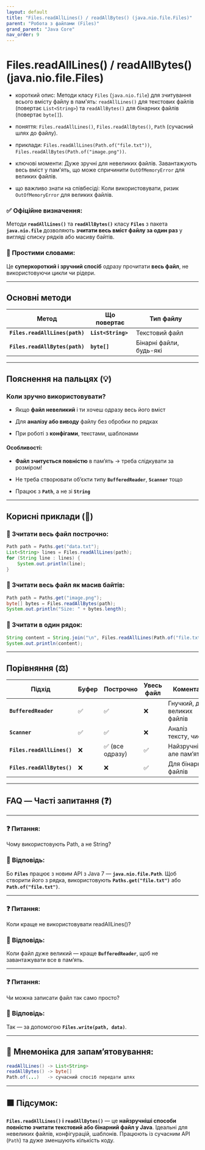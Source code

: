 ```yaml
---
layout: default
title: "Files.readAllLines() / readAllBytes() (java.nio.file.Files)"
parent: "Робота з файлами (Files)"
grand_parent: "Java Core"
nav_order: 9
---
```


# Files.readAllLines() / readAllBytes() (java.nio.file.Files)

* короткий опис: Методи класу `Files` (`java.nio.file`) для зчитування всього вмісту файлу в пам'ять: `readAllLines()` для текстових файлів (повертає `List<String>`) та `readAllBytes()` для бінарних файлів (повертає `byte[]`).

* поняття: `Files.readAllLines()`, `Files.readAllBytes()`, `Path` (сучасний шлях до файлу).

* приклади: `Files.readAllLines(Path.of("file.txt"))`, `Files.readAllBytes(Path.of("image.png"))`.

* ключові моменти: Дуже зручні для невеликих файлів. Завантажують весь вміст у пам'ять, що може спричинити `OutOfMemoryError` для великих файлів.

* що важливо знати на співбесіді: Коли використовувати, ризик `OutOfMemoryError` для великих файлів.

### **✅ Офіційне визначення:**  

Методи **`readAllLines()`** та **`readAllBytes()`** класу **`Files`** з пакета **`java.nio.file`** дозволяють **зчитати весь вміст файлу за один раз** у вигляді списку рядків або масиву байтів.

### **🧠 Простими словами:**  

Це **суперкороткий і зручний спосіб** одразу прочитати **весь файл**, не використовуючи цикли чи рідери.

---

## **Основні методи**

| Метод | Що повертає | Тип файлу |
| ----- | ----- | ----- |
| **`Files.readAllLines(path)`** | **`List<String>`** | Текстовий файл |
| **`Files.readAllBytes(path)`** | **`byte[]`** | Бінарні файли, будь-які |

---

## **Пояснення на пальцях (💡)**

### **Коли зручно використовувати?**

* Якщо **файл невеликий** і ти хочеш одразу весь його вміст

* Для **аналізу або виводу** файлу без обробки по рядках

* При роботі з **конфігами**, текстами, шаблонами

#### **Особливості:**

* **Файл зчитується повністю** в пам’ять -> треба слідкувати за розміром\!

* Не треба створювати обʼєкти типу **`BufferedReader`**, **`Scanner`** тощо

* Працює з **`Path`**, а не зі **`String`**

---

## **Корисні приклади (🧪)**

### **🔹 Зчитати весь файл построчно:**

```java
Path path = Paths.get("data.txt");
List<String> lines = Files.readAllLines(path);
for (String line : lines) {
    System.out.println(line);
}
```

### **🔹 Зчитати весь файл як масив байтів:**

```java
Path path = Paths.get("image.png");
byte[] bytes = Files.readAllBytes(path);
System.out.println("Size: " + bytes.length);
```

### **🔹 Зчитати в один рядок:**

```java
String content = String.join("\n", Files.readAllLines(Path.of("file.txt")));
System.out.println(content);
```

---

## **Порівняння (⚖️)**

| Підхід | Буфер | Построчно | Увесь файл | Коментар |
| ----- | ----- | ----- | ----- | ----- |
| **`BufferedReader`** | ✅ | ✅ | ❌ | Гнучкий, для великих файлів |
| **`Scanner`** | ✅ | ✅ | ❌ | Аналіз тексту, числа |
| **`Files.readAllLines()`** | ❌ | ✅ (все одразу) | ✅ | Найзручніше, але памʼять |
| **`Files.readAllBytes()`** | ❌ | ❌ | ✅ | Для бінарних файлів |

---

## **FAQ — Часті запитання (❓)**

---

### **❓ Питання:**

 Чому використовують Path, а не String?  

### **💬 Відповідь:**

 Бо **`Files`** працює з новим API з Java 7 — **`java.nio.file.Path`**. Щоб створити його з рядка, використовують **`Paths.get("file.txt")`** або **`Path.of("file.txt")`**.

---

### **❓ Питання:**

 Коли краще не використовувати readAllLines()?  

### **💬 Відповідь:**

 Коли файл дуже великий — краще **`BufferedReader`**, щоб не завантажувати все в памʼять.

---

### **❓ Питання:**

 Чи можна записати файл так само просто?  

### **💬 Відповідь:**

 Так — за допомогою **`Files.write(path, data)`**.

---

## **🧠 Мнемоніка для запам’ятовування:**

```java
readAllLines() -> List<String>
readAllBytes() -> byte[]
Path.of(...)   -> сучасний спосіб передати шлях
```

---

## **🟩 Підсумок:**

**`Files.readAllLines()` і `readAllBytes()`** — це **найзручніші способи повністю зчитати текстовий або бінарний файл у Java**. Ідеальні для невеликих файлів, конфігурацій, шаблонів. Працюють із сучасним API (`Path`) та дуже зменшують кількість коду.
